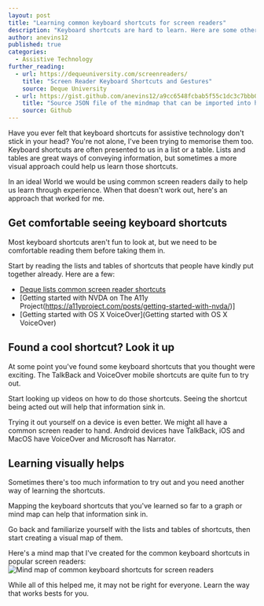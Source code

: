 ```yaml
---
layout: post
title: "Learning common keyboard shortcuts for screen readers"
description: "Keyboard shortcuts are hard to learn. Here are some other ways that can help that learning."
author: anevins12
published: true
categories:
  - Assistive Technology
further_reading:
  - url: https://dequeuniversity.com/screenreaders/
    title: "Screen Reader Keyboard Shortcuts and Gestures"
    source: Deque University
  - url: https://gist.github.com/anevins12/a9cc6548fcbab5f55c1dc3c7bbb0f4bd
    title: "Source JSON file of the mindmap that can be imported into http://app.mindmapmaker.org/"
    source: Github
---
```


Have you ever felt that keyboard shortcuts for assistive technology don't stick in your head? You're not alone, I've been trying to memorise them too. Keyboard shortcuts are often presented to us in a list or a table. Lists and tables are great ways of conveying information, but sometimes a more visual approach could help us learn those shortcuts.

In an ideal World we would be using common screen readers daily to help us learn through experience. When that doesn't work out, here's an approach that worked for me.

## Get comfortable seeing keyboard shortcuts

Most keyboard shortcuts aren't fun to look at, but we need to be comfortable reading them before taking them in. 

Start by reading the lists and tables of shortcuts that people have kindly put together already. Here are a few:
- [Deque lists common screen reader shortcuts](https://dequeuniversity.com/screenreaders/)
- [Getting started with NVDA on The A11y Project(https://a11yproject.com/posts/getting-started-with-nvda/)]
- [Getting started with OS X VoiceOver](Getting started with OS X VoiceOver)

## Found a cool shortcut? Look it up
At some point you've found some keyboard shortcuts that you thought were exciting. The TalkBack and VoiceOver mobile shortcuts are quite fun to try out.

Start looking up videos on how to do those shortcuts. Seeing the shortcut being acted out will help that information sink in.

Trying it out yourself on a device is even better. We might all have a common screen reader to hand. Android devices have TalkBack, iOS and MacOS have VoiceOver and Microsoft has Narrator.

## Learning visually helps
Sometimes there's too much information to try out and you need another way of learning the shortcuts. 

Mapping the keyboard shortcuts that you've learned so far to a graph or mind map can help that information sink in. 

Go back and familiarize yourself with the lists and tables of shortcuts, then start creating a visual map of them.

Here's a mind map that I've created for the common keyboard shortcuts in popular screen readers: ![Mind map of common keyboard shortcuts for screen readers](/img/posts/2020-03-28-learning-common-keyboard-shortuts-for-screenreader/common-keyboard-shortcuts-mindmap.png.png)

While all of this helped me, it may not be right for everyone. Learn the way that works bests for you.
